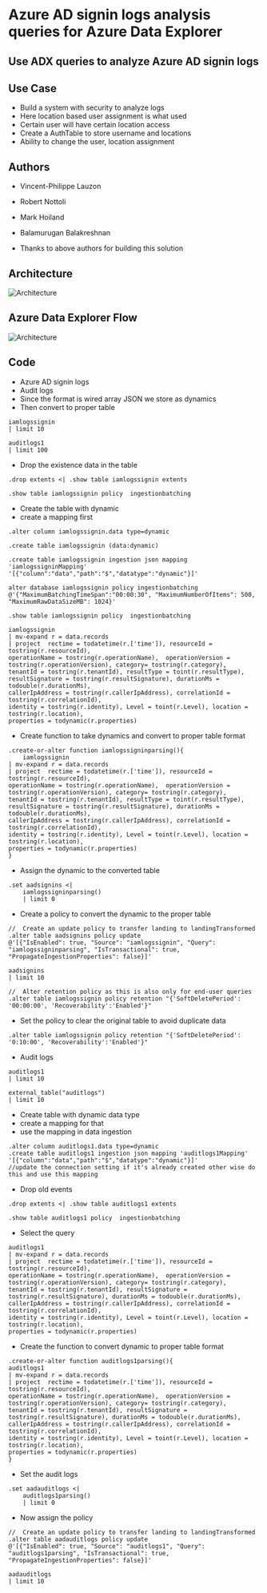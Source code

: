 # Azure AD signin logs analysis queries for Azure Data Explorer

## Use ADX queries to analyze Azure AD signin logs

## Use Case

- Build a system with security to analyze logs
- Here location based user assignment is what used
- Certain user will have certain location access
- Create a AuthTable to store username and locations
- Ability to change the user, location assignment

## Authors

- Vincent-Philippe Lauzon
- Robert Nottoli
- Mark Hoiland
- Balamurugan Balakreshnan

- Thanks to above authors for building this solution

## Architecture

![Architecture](https://github.com/balakreshnan/Samples2022/blob/main/AzureDataExplorer/images/ADXArch.jpg "Architecture")

## Azure Data Explorer Flow

![Architecture](https://github.com/balakreshnan/Samples2022/blob/main/AzureDataExplorer/images/ADXArchprocess.jpg "Architecture")

## Code

- Azure AD signin logs
- Audit logs
- Since the format is wired array JSON we store as dynamics
- Then convert to proper table

```
iamlogssignin
| limit 10

auditlogs1
| limit 100
```

- Drop the existence data in the table

```
.drop extents <| .show table iamlogssignin extents 

.show table iamlogssignin policy  ingestionbatching 
```

- Create the table with dynamic
- create a mapping first

```
.alter column iamlogssignin.data type=dynamic

.create table iamlogssignin (data:dynamic)

.create table iamlogssignin ingestion json mapping 'iamlogssigninMapping' '[{"column":"data","path":"$","datatype":"dynamic"}]'

alter database iamlogssignin policy ingestionbatching @'{"MaximumBatchingTimeSpan":"00:00:30", "MaximumNumberOfItems": 500, "MaximumRawDataSizeMB": 1024}'

.show table iamlogssignin policy  ingestionbatching

iamlogssignin
| mv-expand r = data.records
| project  rectime = todatetime(r.['time']), resourceId = tostring(r.resourceId), 
operationName = tostring(r.operationName),  operationVersion = tostring(r.operationVersion), category= tostring(r.category), 
tenantId = tostring(r.tenantId), resultType = toint(r.resultType), resultSignature = tostring(r.resultSignature), durationMs = todouble(r.durationMs), 
callerIpAddress = tostring(r.callerIpAddress), correlationId = tostring(r.correlationId), 
identity = tostring(r.identity), Level = toint(r.Level), location = tostring(r.location),
properties = todynamic(r.properties)
```

- Create function to take dynamics and convert to proper table format

```
.create-or-alter function iamlogssigninparsing(){
    iamlogssignin
| mv-expand r = data.records
| project  rectime = todatetime(r.['time']), resourceId = tostring(r.resourceId), 
operationName = tostring(r.operationName),  operationVersion = tostring(r.operationVersion), category= tostring(r.category), 
tenantId = tostring(r.tenantId), resultType = toint(r.resultType), resultSignature = tostring(r.resultSignature), durationMs = todouble(r.durationMs), 
callerIpAddress = tostring(r.callerIpAddress), correlationId = tostring(r.correlationId), 
identity = tostring(r.identity), Level = toint(r.Level), location = tostring(r.location),
properties = todynamic(r.properties)
}
```

- Assign the dynamic to the converted table

```
.set aadsignins <|
    iamlogssigninparsing()
    | limit 0
```

- Create a policy to convert the dynamic to the proper table

```
//  Create an update policy to transfer landing to landingTransformed
.alter table aadsignins policy update
@'[{"IsEnabled": true, "Source": "iamlogssignin", "Query": "iamlogssigninparsing", "IsTransactional": true, "PropagateIngestionProperties": false}]'

aadsignins
| limit 10

//  Alter retention policy as this is also only for end-user queries
.alter table iamlogssignin policy retention "{'SoftDeletePeriod': '00:00:00', 'Recoverability':'Enabled'}"
```

- Set the policy to clear the original table to avoid duplicate data

```
.alter table iamlogssignin policy retention "{'SoftDeletePeriod': '0:10:00', 'Recoverability':'Enabled'}"
```

- Audit logs

```
auditlogs1
| limit 10

external_table("auditlogs")
| limit 10
```

- Create table with dynamic data type
- create a mapping for that
- use the mapping in data ingestion

```
.alter column auditlogs1.data type=dynamic
.create table auditlogs1 ingestion json mapping 'auditlogs1Mapping' '[{"column":"data","path":"$","datatype":"dynamic"}]'
//update the connection setting if it's already created other wise do this and use this mapping
```

- Drop old events

```
.drop extents <| .show table auditlogs1 extents 

.show table auditlogs1 policy  ingestionbatching 
```

- Select the query

```
auditlogs1
| mv-expand r = data.records
| project  rectime = todatetime(r.['time']), resourceId = tostring(r.resourceId), 
operationName = tostring(r.operationName),  operationVersion = tostring(r.operationVersion), category= tostring(r.category), 
tenantId = tostring(r.tenantId), resultSignature = tostring(r.resultSignature), durationMs = todouble(r.durationMs), 
callerIpAddress = tostring(r.callerIpAddress), correlationId = tostring(r.correlationId), 
identity = tostring(r.identity), Level = toint(r.Level), location = tostring(r.location),
properties = todynamic(r.properties)
```

- Create the function to convert dynamic to proper table format

```
.create-or-alter function auditlogs1parsing(){
auditlogs1
| mv-expand r = data.records
| project  rectime = todatetime(r.['time']), resourceId = tostring(r.resourceId), 
operationName = tostring(r.operationName),  operationVersion = tostring(r.operationVersion), category= tostring(r.category), 
tenantId = tostring(r.tenantId), resultSignature = tostring(r.resultSignature), durationMs = todouble(r.durationMs), 
callerIpAddress = tostring(r.callerIpAddress), correlationId = tostring(r.correlationId), 
identity = tostring(r.identity), Level = toint(r.Level), location = tostring(r.location),
properties = todynamic(r.properties)
}
```

- Set the audit logs

```
.set aadauditlogs <|
    auditlogs1parsing()
    | limit 0
```

- Now assign the policy

```
//  Create an update policy to transfer landing to landingTransformed
.alter table aadauditlogs policy update
@'[{"IsEnabled": true, "Source": "auditlogs1", "Query": "auditlogs1parsing", "IsTransactional": true, "PropagateIngestionProperties": false}]'

aadauditlogs
| limit 10

```